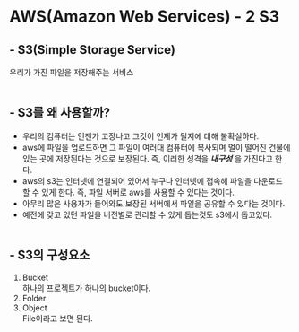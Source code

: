 
# AWS(Amazon Web Services) - 2 S3


## - S3(Simple Storage Service)
우리가 가진 파일을 저장해주는 서비스
<br><br>

## - S3를 왜 사용할까?
* 우리의 컴퓨터는 언젠가 고장나고 그것이 언제가 될지에 대해 불확실하다.
* aws에 파일을 업로드하면 그 파일이 여러대 컴퓨터에 복사되며 멀이 떨어진 건물에 있는 곳에 저장된다는 것으로 보장된다. 즉, 이러한 성격을 <b>_내구성_</b> 을 가진다고 한다.
* aws의 s3는 인터넷에 연결되어 있어서 누구나 인터넷에 접속해 파일을 다운로드 할 수 있게 한다. 즉, 파일 서버로 aws를 사용할 수 있다는 것이다.
* 아무리 많은 사용자가 들어와도 보장된 서버에서 파일을 공유할 수 있다는 것이다.
* 예전에 갖고 있던 파일을 버전별로 관리할 수 있게 돕는것도 s3에서 돕고있다.
<br><br>
## - S3의 구성요소
1) Bucket <br>
하나의 프로젝트가 하나의 bucket이다.
2) Folder
3) Object <br>
File이라고 보면 된다.
